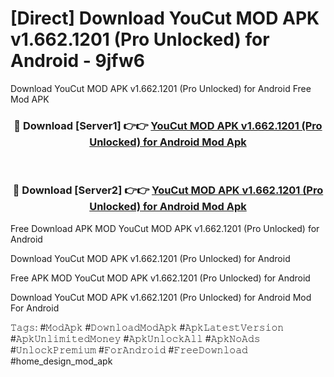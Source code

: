 # [Direct] Download YouCut MOD APK v1.662.1201 (Pro Unlocked) for Android - 9jfw6
Download YouCut MOD APK v1.662.1201 (Pro Unlocked) for Android Free Mod APK

<div align="center">
<h3>🔴 Download [Server1] 👉👉 <a href="https://apk-comot.site?title=YouCut_MOD_APK_v1.662.1201_(Pro_Unlocked)_for_Android">YouCut MOD APK v1.662.1201 (Pro Unlocked) for Android Mod Apk</a></h3><br>

<h3>🔴 Download [Server2] 👉👉 <a href="https://apk-comot.site?title=YouCut_MOD_APK_v1.662.1201_(Pro_Unlocked)_for_Android">YouCut MOD APK v1.662.1201 (Pro Unlocked) for Android Mod Apk</a></h3>
</div>


Free Download APK MOD YouCut MOD APK v1.662.1201 (Pro Unlocked) for Android

Download YouCut MOD APK v1.662.1201 (Pro Unlocked) for Android 

Free APK MOD YouCut MOD APK v1.662.1201 (Pro Unlocked) for Android 

Download YouCut MOD APK v1.662.1201 (Pro Unlocked) for Android Mod For Android

𝚃𝚊𝚐𝚜: #𝙼𝚘𝚍𝙰𝚙𝚔 #𝙳𝚘𝚠𝚗𝚕𝚘𝚊𝚍𝙼𝚘𝚍𝙰𝚙𝚔 #𝙰𝚙𝚔𝙻𝚊𝚝𝚎𝚜𝚝𝚅𝚎𝚛𝚜𝚒𝚘𝚗 #𝙰𝚙𝚔𝚄𝚗𝚕𝚒𝚖𝚒𝚝𝚎𝚍𝙼𝚘𝚗𝚎𝚢 #𝙰𝚙𝚔𝚄𝚗𝚕𝚘𝚌𝚔𝙰𝚕𝚕 #𝙰𝚙𝚔𝙽𝚘𝙰𝚍𝚜 #𝚄𝚗𝚕𝚘𝚌𝚔𝙿𝚛𝚎𝚖𝚒𝚞𝚖 #𝙵𝚘𝚛𝙰𝚗𝚍𝚛𝚘𝚒𝚍 #𝙵𝚛𝚎𝚎𝙳𝚘𝚠𝚗𝚕𝚘𝚊𝚍 #home_design_mod_apk